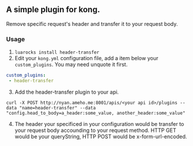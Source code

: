 ## A simple plugin for kong.

Remove specific request's header and transfer it to your request body.

### Usage

1. `luarocks install header-transfer`
2. Edit your `kong.yml` configuration file, add a item below your `custom_plugins`. You may need unquote it first.

```yaml
custom_plugins:
 - header-transfer
```
3. Add the header-transfer plugin to your api.

`curl -X POST http://nyan.ameho.me:8001/apis/<your api id>/plugins --data "name=header-transfer" --data "config.head_to_body=a_header:some_value, another_header:some_value"`

4. The header your specificed in your configuration would be transfer to your request body accounding to your request method.
HTTP GET would be your queryString, HTTP POST would be x-form-url-encoded.
